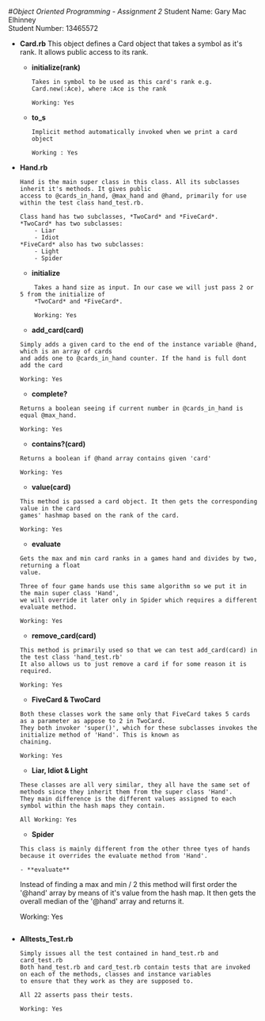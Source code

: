 #*Object Oriented Programming - Assignment 2* 
Student Name: Gary Mac Elhinney   
Student Number: 13465572


- **Card.rb**
	This object defines a Card object that takes a symbol as it's rank. It allows public access 
	to its rank.
	
  - **initialize(rank)**
    ```
	Takes in symbol to be used as this card's rank e.g. Card.new(:Ace), where :Ace is the rank
    
	Working: Yes
    ```
  - **to_s**
    ```
    Implicit method automatically invoked when we print a card object
	
    Working : Yes
    ```

- **Hand.rb**
	```
	Hand is the main super class in this class. All its subclasses inherit it's methods. It gives public
	access to @cards_in_hand, @max_hand and @hand, primarily for use within the test class hand_test.rb.
	
	Class hand has two subclasses, *TwoCard* and *FiveCard*. 
	*TwoCard* has two subclasses:
		- Liar
		- Idiot
	*FiveCard* also has two subclasses:
		- Light
		- Spider
	
	```
	
	- **initialize**
	```
		Takes a hand size as input. In our case we will just pass 2 or 5 from the initialize of
		*TwoCard* and *FiveCard*.
	
		Working: Yes
	```
	
	- **add_card(card)**
	```
	Simply adds a given card to the end of the instance variable @hand, which is an array of cards
	and adds one to @cards_in_hand counter. If the hand is full dont add the card
	
	Working: Yes
	```
	
	- **complete?**
	```
	Returns a boolean seeing if current number in @cards_in_hand is equal @max_hand.
	
	Working: Yes
	```
	
	- **contains?(card)**
	```
	Returns a boolean if @hand array contains given 'card'
	
	Working: Yes
	```
  
	- **value(card)**
	```
	This method is passed a card object. It then gets the corresponding value in the card
	games' hashmap based on the rank of the card.
	
	Working: Yes
	```
	
	- **evaluate**
	```
	Gets the max and min card ranks in a games hand and divides by two, returning a float 
	value.
	
	Three of four game hands use this same algorithm so we put it in the main super class 'Hand',
	we will override it later only in Spider which requires a different evaluate method.
	
	Working: Yes
	```
	
	- **remove_card(card)**
	```
	This method is primarily used so that we can test add_card(card) in the test class 'hand_test.rb'
	It also allows us to just remove a card if for some reason it is required.
	
	Working: Yes
	```
	- **FiveCard & TwoCard**
	```
	Both these classes work the same only that FiveCard takes 5 cards as a parameter as appose to 2 in TwoCard.
	They both invoker 'super()', which for these subclasses invokes the initialize method of 'Hand'. This is known as 
	chaining.
	
	Working: Yes
	```
	
	- **Liar, Idiot & Light**
	```
	These classes are all very similar, they all have the same set of methods since they inherit them from the super class 'Hand'.
	They main difference is the different values assigned to each symbol within the hash maps they contain.
	
	All Working: Yes
	```

	- **Spider**
	```
	This class is mainly different from the other three tyes of hands because it overrides the evaluate method from 'Hand'. 
	
	- **evaluate**
	```
	Instead of finding a max and min / 2 this method will first order the '@hand' array by means of it's value from the hash
	map. It then gets the overall median of the '@hand' array and returns it.
	
	Working: Yes
	```
	
- **Alltests_Test.rb**
  ```
  Simply issues all the test contained in hand_test.rb and card_test.rb
  Both hand_test.rb and card_test.rb contain tests that are invoked on each of the methods, classes and instance variables
  to ensure that they work as they are supposed to.
  
  All 22 asserts pass their tests.
  
  Working: Yes
  ```